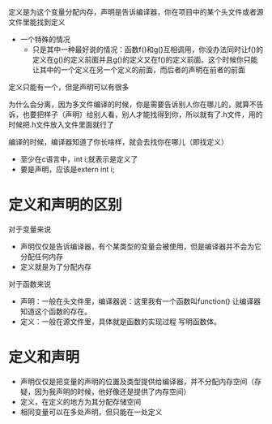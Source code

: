 定义是为这个变量分配内存，声明是告诉编译器，你在项目中的某个头文件或者源文件里能找到定义

- 一个特殊的情况
  - 只是其中一种最好说的情况：函数f()和g()互相调用，你没办法同时让f()的定义在g()的定义前面并且g()的定义又在f()的定义前面。这个时候你只能让其中的一个定义在另一个定义的前面，而后者的声明在前者的前面





定义只能有一个，但是声明可以有很多

为什么会分离，因为多文件编译的时候，你是需要告诉别人你在哪儿的，就算不告诉，也要把样子（声明）给别人看，别人才能找得到你，所以就有了.h文件，用的时候把.h文件放入文件里面就行了

编译的时候，编译器知道了你长啥样，就会去找你在哪儿（即找定义）



- 至少在c语言中，int i;就表示是定义了
- 要是声明，应该是extern int i;





# 定义和声明的区别

对于变量来说

- 声明仅仅是告诉编译器，有个某类型的变量会被使用，但是编译器并不会为它分配任何内存
- 定义就是为了分配内存



对于函数来说

- 声明：一般在头文件里，编译器说：这里我有一个函数叫function() 让编译器知道这个函数的存在。
- 定义：一般在源文件里，具体就是函数的实现过程 写明函数体。





# 定义和声明

- 声明仅仅是把变量的声明的位置及类型提供给编译器，并不分配内存空间（存疑，因为我声明的时候，他好像还是提供了内存空间）
- 定义，在定义的地方为其分配存储空间
- 相同变量可以在多处声明，但只能在一处定义